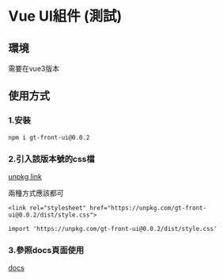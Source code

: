 # Vue UI組件 (測試)

## 環境
需要在vue3版本
## 使用方式

### 1.安裝
```
npm i gt-front-ui@0.0.2
```

### 2.引入該版本號的css檔
[unpkg link](https://unpkg.com/browse/gt-front-ui@0.0.2/dist/)

兩種方式應該都可
```
<link rel="stylesheet" href="https://unpkg.com/gt-front-ui@0.0.2/dist/style.css">
```
```
import 'https://unpkg.com/gt-front-ui@0.0.2/dist/style.css'
```

### 3.參照docs頁面使用
[docs](https://lian0103.github.io/vue-ui/)